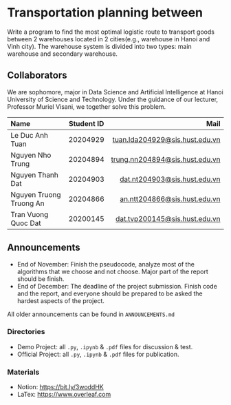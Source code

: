 # Transportation planning between
Write a program to find the most optimal logistic route to transport goods between 2 warehouses located in 2 cities(e.g., warehouse in Hanoi and Vinh city). The warehouse system is divided into two types: main warehouse and secondary warehouse.
## Collaborators 
We are sophomore, major in Data Science and Artificial Intelligence at Hanoi University of Science and Technology. Under the guidance of our lecturer, Professor Muriel Visani, we together solve this problem.

| Name                         | Student ID       | Mail                                      |
| :---                         |    :----:        |          ---:                             |
| Le Duc Anh Tuan              | 20204929         | tuan.lda204929@sis.hust.edu.vn            |
| Nguyen Nho Trung             | 20204894         | trung.nn204894@sis.hust.edu.vn            |
| Nguyen Thanh Dat             | 20204903         | dat.nt204903@sis.hust.edu.vn              |
| Nguyen Truong Truong An      | 20204866         | an.ntt204866@sis.hust.edu.vn              |
| Tran Vuong Quoc Dat          | 20200145         | dat.tvp200145@sis.hust.edu.vn             |

## Announcements
- End of November: Finish the pseudocode, analyze most of the algorithms that we choose and not choose. Major part of the report should be finish.
- End of December: The deadline of the project submission. Finish code and the report, and everyone should be prepared to be asked the hardest aspects of the project.

All older announcements can be found in `ANNOUNCEMENTS.md`

### Directories

- Demo Project: all `.py`, `.ipynb` & `.pdf` files for discussion & test.
- Official Project: all `.py`, `.ipynb` & `.pdf` files for publication.

### Materials
* Notion: https://bit.ly/3woddHK
* LaTex: https://www.overleaf.com

